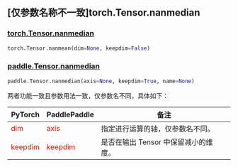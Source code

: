 ## [仅参数名称不一致]torch.Tensor.nanmedian

### [torch.Tensor.nanmedian](https://pytorch.org/docs/stable/generated/torch.Tensor.nanmedian.html)

```python
torch.Tensor.nanmean(dim=None, keepdim=False)
```

### [paddle.Tensor.nanmedian](https://www.paddlepaddle.org.cn/documentation/docs/zh/api/paddle/Tensor_cn.html#nanmedian-axis-none-keepdim-true-name-none)
```python
paddle.Tensor.nanmedian(axis=None, keepdim=True, name=None)
```
两者功能一致且参数用法一致，仅参数名不同，具体如下：

| PyTorch                            | PaddlePaddle                       | 备注                                     |
|------------------------------------|------------------------------------|----------------------------------------|
| <font color='red'> dim </font>     | <font color='red'> axis </font>    | 指定进行运算的轴，仅参数名不同。                       |
| <font color='red'> keepdim </font> | <font color='red'> keepdim </font> | 是否在输出 Tensor 中保留减小的维度。                 |